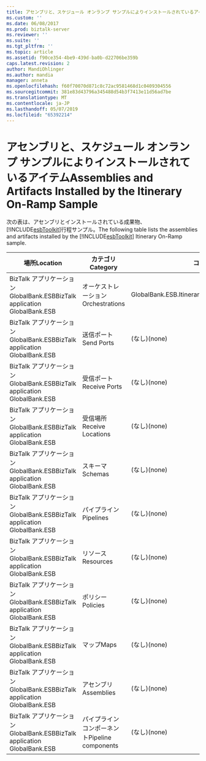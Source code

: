 ```yaml
---
title: アセンブリと、スケジュール オンランプ サンプルによりインストールされているアイテム |Microsoft Docs
ms.custom: ''
ms.date: 06/08/2017
ms.prod: biztalk-server
ms.reviewer: ''
ms.suite: ''
ms.tgt_pltfrm: ''
ms.topic: article
ms.assetid: f90ce354-4be9-439d-ba0b-d22706be359b
caps.latest.revision: 2
author: MandiOhlinger
ms.author: mandia
manager: anneta
ms.openlocfilehash: f60f70070d871c8c72ac9581468d1c0409304556
ms.sourcegitcommit: 381e83d43796a345488d54b3f7413e11d56ad7be
ms.translationtype: MT
ms.contentlocale: ja-JP
ms.lasthandoff: 05/07/2019
ms.locfileid: "65392214"
---
```

# <a name="assemblies-and-artifacts-installed-by-the-itinerary-on-ramp-sample"></a><span data-ttu-id="d065b-102">アセンブリと、スケジュール オンランプ サンプルによりインストールされているアイテム</span><span class="sxs-lookup"><span data-stu-id="d065b-102">Assemblies and Artifacts Installed by the Itinerary On-Ramp Sample</span></span>
<span data-ttu-id="d065b-103">次の表は、アセンブリとインストールされている成果物、[!INCLUDE[esbToolkit](../includes/esbtoolkit-md.md)]行程サンプル。</span><span class="sxs-lookup"><span data-stu-id="d065b-103">The following table lists the assemblies and artifacts installed by the [!INCLUDE[esbToolkit](../includes/esbtoolkit-md.md)] Itinerary On-Ramp sample.</span></span>  
  
|<span data-ttu-id="d065b-104">場所</span><span class="sxs-lookup"><span data-stu-id="d065b-104">Location</span></span>|<span data-ttu-id="d065b-105">カテゴリ</span><span class="sxs-lookup"><span data-stu-id="d065b-105">Category</span></span>|<span data-ttu-id="d065b-106">コンポーネントの名前とバージョン</span><span class="sxs-lookup"><span data-stu-id="d065b-106">Name and version of the component</span></span>|  
|--------------|--------------|---------------------------------------|  
|<span data-ttu-id="d065b-107">BizTalk アプリケーション GlobalBank.ESB</span><span class="sxs-lookup"><span data-stu-id="d065b-107">BizTalk application GlobalBank.ESB</span></span>|<span data-ttu-id="d065b-108">オーケストレーション</span><span class="sxs-lookup"><span data-stu-id="d065b-108">Orchestrations</span></span>|<span data-ttu-id="d065b-109">GlobalBank.ESB.Itinerary.Processes.ProcessAndRespond</span><span class="sxs-lookup"><span data-stu-id="d065b-109">GlobalBank.ESB.Itinerary.Processes.ProcessAndRespond</span></span>|  
|<span data-ttu-id="d065b-110">BizTalk アプリケーション GlobalBank.ESB</span><span class="sxs-lookup"><span data-stu-id="d065b-110">BizTalk application GlobalBank.ESB</span></span>|<span data-ttu-id="d065b-111">送信ポート</span><span class="sxs-lookup"><span data-stu-id="d065b-111">Send Ports</span></span>|<span data-ttu-id="d065b-112">(なし)</span><span class="sxs-lookup"><span data-stu-id="d065b-112">(none)</span></span>|  
|<span data-ttu-id="d065b-113">BizTalk アプリケーション GlobalBank.ESB</span><span class="sxs-lookup"><span data-stu-id="d065b-113">BizTalk application GlobalBank.ESB</span></span>|<span data-ttu-id="d065b-114">受信ポート</span><span class="sxs-lookup"><span data-stu-id="d065b-114">Receive Ports</span></span>|<span data-ttu-id="d065b-115">(なし)</span><span class="sxs-lookup"><span data-stu-id="d065b-115">(none)</span></span>|  
|<span data-ttu-id="d065b-116">BizTalk アプリケーション GlobalBank.ESB</span><span class="sxs-lookup"><span data-stu-id="d065b-116">BizTalk application GlobalBank.ESB</span></span>|<span data-ttu-id="d065b-117">受信場所</span><span class="sxs-lookup"><span data-stu-id="d065b-117">Receive Locations</span></span>|<span data-ttu-id="d065b-118">(なし)</span><span class="sxs-lookup"><span data-stu-id="d065b-118">(none)</span></span>|  
|<span data-ttu-id="d065b-119">BizTalk アプリケーション GlobalBank.ESB</span><span class="sxs-lookup"><span data-stu-id="d065b-119">BizTalk application GlobalBank.ESB</span></span>|<span data-ttu-id="d065b-120">スキーマ</span><span class="sxs-lookup"><span data-stu-id="d065b-120">Schemas</span></span>|<span data-ttu-id="d065b-121">(なし)</span><span class="sxs-lookup"><span data-stu-id="d065b-121">(none)</span></span>|  
|<span data-ttu-id="d065b-122">BizTalk アプリケーション GlobalBank.ESB</span><span class="sxs-lookup"><span data-stu-id="d065b-122">BizTalk application GlobalBank.ESB</span></span>|<span data-ttu-id="d065b-123">パイプライン</span><span class="sxs-lookup"><span data-stu-id="d065b-123">Pipelines</span></span>|<span data-ttu-id="d065b-124">(なし)</span><span class="sxs-lookup"><span data-stu-id="d065b-124">(none)</span></span>|  
|<span data-ttu-id="d065b-125">BizTalk アプリケーション GlobalBank.ESB</span><span class="sxs-lookup"><span data-stu-id="d065b-125">BizTalk application GlobalBank.ESB</span></span>|<span data-ttu-id="d065b-126">リソース</span><span class="sxs-lookup"><span data-stu-id="d065b-126">Resources</span></span>|<span data-ttu-id="d065b-127">(なし)</span><span class="sxs-lookup"><span data-stu-id="d065b-127">(none)</span></span>|  
|<span data-ttu-id="d065b-128">BizTalk アプリケーション GlobalBank.ESB</span><span class="sxs-lookup"><span data-stu-id="d065b-128">BizTalk application GlobalBank.ESB</span></span>|<span data-ttu-id="d065b-129">ポリシー</span><span class="sxs-lookup"><span data-stu-id="d065b-129">Policies</span></span>|<span data-ttu-id="d065b-130">(なし)</span><span class="sxs-lookup"><span data-stu-id="d065b-130">(none)</span></span>|  
|<span data-ttu-id="d065b-131">BizTalk アプリケーション GlobalBank.ESB</span><span class="sxs-lookup"><span data-stu-id="d065b-131">BizTalk application GlobalBank.ESB</span></span>|<span data-ttu-id="d065b-132">マップ</span><span class="sxs-lookup"><span data-stu-id="d065b-132">Maps</span></span>|<span data-ttu-id="d065b-133">(なし)</span><span class="sxs-lookup"><span data-stu-id="d065b-133">(none)</span></span>|  
|<span data-ttu-id="d065b-134">BizTalk アプリケーション GlobalBank.ESB</span><span class="sxs-lookup"><span data-stu-id="d065b-134">BizTalk application GlobalBank.ESB</span></span>|<span data-ttu-id="d065b-135">アセンブリ</span><span class="sxs-lookup"><span data-stu-id="d065b-135">Assemblies</span></span>|<span data-ttu-id="d065b-136">(なし)</span><span class="sxs-lookup"><span data-stu-id="d065b-136">(none)</span></span>|  
|<span data-ttu-id="d065b-137">BizTalk アプリケーション GlobalBank.ESB</span><span class="sxs-lookup"><span data-stu-id="d065b-137">BizTalk application GlobalBank.ESB</span></span>|<span data-ttu-id="d065b-138">パイプライン コンポーネント</span><span class="sxs-lookup"><span data-stu-id="d065b-138">Pipeline components</span></span>|<span data-ttu-id="d065b-139">(なし)</span><span class="sxs-lookup"><span data-stu-id="d065b-139">(none)</span></span>|